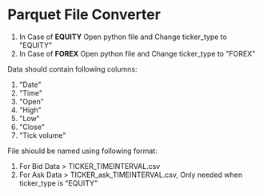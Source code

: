 # Parquet File Converter

1. In Case of **EQUITY** Open python file and Change ticker_type to "EQUITY"
2. In Case of **FOREX** Open python file and Change ticker_type to "FOREX"

Data should contain following columns:
1. "Date"
2. "Time"
3. "Open"
4. "High"
5. "Low"
6. "Close"
7. "Tick volume"

File shiould be named using following format:
1. For Bid Data > TICKER_TIMEINTERVAL.csv 
2. For Ask Data > TICKER_ask_TIMEINTERVAL.csv, Only needed when ticker_type is "EQUITY"
